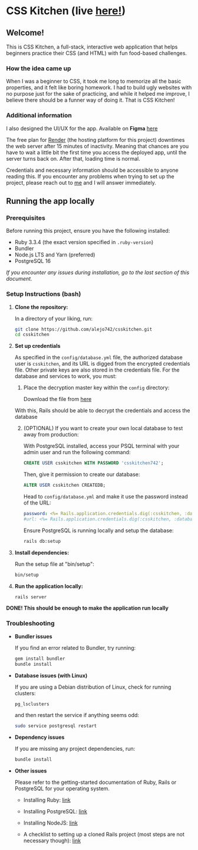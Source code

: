 # CSS Kitchen (live [here!](https://csskitchen.onrender.com))

## Welcome!

This is CSS Kitchen, a full-stack, interactive web application that helps beginners practice their CSS (and HTML) with fun food-based challenges. 

### How the idea came up

When I was a beginner to CSS, it took me long to memorize all the basic properties, and it felt like boring homework. I had to build ugly websites with no purpose just for the sake of practicing, and while it helped me improve, I believe there should be a funner way of doing it. That is CSS Kitchen!

### Additional information

I also designed the UI/UX for the app. Available on **Figma** [here](https://www.figma.com/design/5vPWVMeLFCcTmRH8ueeGVD/CSSKitchen?node-id=0-1&t=xE0tEjm1Ntk92U9r-1)

The free plan for [Render](https://render.com) (the hosting platform for this project) downtimes the web server after 15 minutes of inactivity. Meaning that chances are you have to wait a little bit the first time you access the deployed app, until the server turns back on. After that, loading time is normal.

Credentials and necessary information should be accessible to anyone reading this. If you encounter any problems when trying to set up the project, please reach out to [me](mailto:alejandro.s.manrique.nunez.28@dartmouth.edu) and I will answer immediately.

## Running the app locally

### Prerequisites

Before running this project, ensure you have the following installed:

- Ruby 3.3.4 (the exact version specified in `.ruby-version`)
- Bundler
- Node.js LTS and Yarn (preferred)
- PostgreSQL 16

*If you encounter any issues during installation, go to the last section of this document.*

### Setup Instructions (bash)

1. **Clone the repository:**

    In a directory of your liking, run:

	```bash
	git clone https://github.com/alejo742/csskitchen.git
	cd csskitchen
	```

2. **Set up credentials**

    As specified in the `config/database.yml` file, the authorized database user is `csskitchen`, and its URL is digged from the encrypted credentials file. Other private keys are also stored in the credentials file. For the database and services to work, you must:
    
    1. Place the decryption master key within the `config` directory:

        Download the file from [here](https://drive.google.com/file/d/17K4wkYhXgf4bmKNei4g-SYL6-cBY1Iy9/view?usp=sharing)

    With this, Rails should be able to decrypt the credentials and access the database

    2. (OPTIONAL) If you want to create your own local database to test away from production:

        With PostgreSQL installed, access your PSQL terminal with your admin user and run the following command:

        ```sql
        CREATE USER csskitchen WITH PASSWORD 'csskitchen742';
        ```

        Then, give it permission to create our database:

        ```sql
        ALTER USER csskitchen CREATEDB;
        ```

        Head to `config/database.yml` and make it use the password instead of the URL:

        ```yml
        password: <%= Rails.application.credentials.dig(:csskitchen, :database_password) %>
        #url: <%= Rails.application.credentials.dig(:csskitchen, :database_url) %>
        ```

        Ensure PostgreSQL is running locally and setup the database:

        ```bash
        rails db:setup
        ```

3. **Install dependencies:**

    Run the setup file at "bin/setup":

	```bash
	bin/setup
	```

4. **Run the application locally:**

	```bash
	rails server
	```

**DONE! This should be enough to make the application run locally**

### Troubleshooting

- **Bundler issues**

    If you find an error related to Bundler, try running:

    ```bash
    gem install bundler
    bundle install
    ```

- **Database issues (with Linux)**

    If you are using a Debian distribution of Linux, check for running clusters:

    ```bash
    pg_lsclusters
    ```
    
    and then restart the service if anything seems odd:

    ```bash
    sudo service postgresql restart
    ```

- **Dependency issues**

    If you are missing any project dependencies, run:

    ```bash
    bundle install
    ```

- **Other issues**

    Please refer to the getting-started documentation of Ruby, Rails or PostgreSQL for your operating system.

    - Installing Ruby: [link](https://www.ruby-lang.org/en/documentation/installation/)

    - Installing PostgreSQL: [link](https://www.postgresql.org/download/)

    - Installing NodeJS: [link](https://nodejs.org/en)

    - A checklist to setting up a cloned Rails project (most steps are not necessary though): [link](https://dev.to/w3ndo/a-checklist-for-setting-up-a-cloned-rails-application-locally-5468)